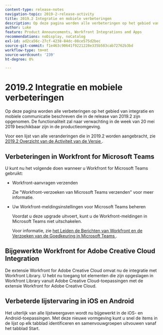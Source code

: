 ```yaml
---
content-type: release-notes
navigation-topic: 2019-2-release-activity
title: 2019.2 Integratie en mobiele verbeteringen
description: Op deze pagina worden alle verbeteringen op het gebied van integratie en mobiele communicatie beschreven die in de release van 2019.2 zijn opgenomen. De functionaliteit zal naar verwachting in de week van 20 mei 2019 beschikbaar zijn in de productieomgeving.
author: Luke
feature: Product Announcements, Workfront Integrations and Apps
recommendations: noDisplay, noCatalog
exl-id: ad2ca56c-27cf-4238-84dc-08ce575d2bec
source-git-commit: f1e463c90641f9221228e335b583cab72762b3bd
workflow-type: tm+mt
source-wordcount: '239'
ht-degree: 0%

---
```


# 2019.2 Integratie en mobiele verbeteringen

Op deze pagina worden alle verbeteringen op het gebied van integratie en mobiele communicatie beschreven die in de release van 2019.2 zijn opgenomen. De functionaliteit zal naar verwachting in de week van 20 mei 2019 beschikbaar zijn in de productieomgeving.

Voor een lijst van alle veranderingen die in 2019.2 worden aangebracht, zie [ 2019.2 Overzicht van de Activiteit van de Versie ](../../../../product-announcements/product-releases/quarterly-release-archive/2019.2-release-activity/2019-2-release-activity-overview.md).

## Verbeteringen in Workfront for Microsoft Teams

U kunt nu het volgende doen wanneer u Workfront for Microsoft Teams gebruikt:

* Workfront-aanvragen verzenden

  Zie &quot;Workfront-verzoeken van Microsoft Teams verzenden&quot; voor meer informatie.

* Uw Workfront-meldingsinstellingen voor Microsoft Teams beheren

  Voordat u deze upgrade uitvoert, kunt u de Workfront-meldingen in Microsoft Teams niet uitschakelen.

  Voor informatie, zie [ het Leiden de Berichten van Workfront en de Verzoeken van de Goedkeuring in Microsoft Teams ](../../../../workfront-integrations-and-apps/using-workfront-with-microsoft-teams/manage-wf-notifications-approval-requests-ms-teams.md).

## Bijgewerkte Workfront for Adobe Creative Cloud Integration

De extensie Workfront for Adobe Creative Cloud omvat nu de integratie met Workfront Library. U hebt nu toegang tot elementen die zijn opgeslagen in Workfront Library vanuit Adobe Creative Cloud-toepassingen met de extensie Workfront for Adobe Creative Cloud.

## Verbeterde lijstervaring in iOS en Android

Het uiterlijk van alle lijstweergaven wordt nu bijgewerkt in de iOS- en Android-toepassingen. Met deze nieuwe vormgeving kunt u snel de items in de lijst op elk tabblad identificeren en samenvouwgroepen uitvouwen vanaf het tabblad Start.

